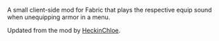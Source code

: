 A small client-side mod for Fabric that plays the respective equip sound when unequipping armor in a menu.

Updated from the mod by [HeckinChloe](https://www.curseforge.com/members/heckinchloe/projects).